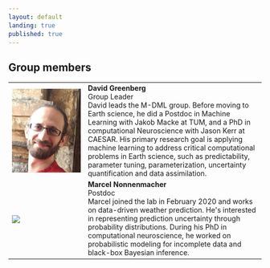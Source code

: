 ```yaml
---
layout: default
landing: true
published: true
---
```


## Group members
 <table style="width:100%; border-style:none">
   <colgroup>
    <col style="width:30%">  
    <col>
  </colgroup>
  <tr>
    <td style="vertical-align:middle"><img align="center" src="david.png" style="margin: 0px 0px 0px 0px"></td>
    <td style="vertical-align:top">
      <strong>David Greenberg</strong>
      <br/>
      Group Leader
      <br/>
      David leads the M-DML group. Before moving to Earth science, he did a Postdoc in Machine Learning with Jakob Macke at TUM, and a PhD in computational Neuroscience with Jason Kerr at CAESAR.
      His primary research goal is applying machine learning to address critical computational problems in Earth science, such as predictability, parameter tuning, parameterization, uncertainty quantification and data assimilation. 
    </td>
  </tr>
  <tr>
    <td style="vertical-align:middle">
      <img align="center" src="marcel.png" style="margin: 0px 0px 0px 0px">
    </td>
    <td style="vertical-align:top">
      <strong>Marcel Nonnenmacher</strong><br/>
      Postdoc<br/>
      Marcel joined the lab in February 2020 and works on data-driven weather prediction. He's interested in representing prediction uncertainty through probability distributions. During his PhD in computational neuroscience, he worked on probabilistic modeling for incomplete data and black-box Bayesian inference.
    </td>
  </tr>
</table> 